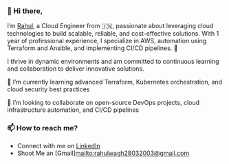 ### 👋 Hi there,

I’m [Rahul](https://github.com/rahulwagh09/rahulwagh09), a Cloud Engineer from 🇮🇳, passionate about leveraging cloud technologies to build scalable, reliable, and cost-effective solutions. 
With 1 year of professional experience, I specialize in AWS, automation using Terraform and Ansible, and implementing CI/CD pipelines. 🎯 

I thrive in dynamic environments and am committed to continuous learning and collaboration to deliver innovative solutions.

🌱 I’m currently learning advanced Terraform, Kubernetes orchestration, and cloud security best practices

💞️ I’m looking to collaborate on open-source DevOps projects, cloud infrastructure automation, and CI/CD pipelines

### 📫 How to reach me?
- Connect with me on [LinkedIn](https://www.linkedin.com/in/rahul-wagh-cloud-devops/)
- Shoot Me an [Gmail]<mailto:rahulwagh28032003@gmail.com>

